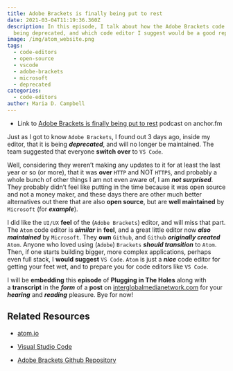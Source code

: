 ```yaml
---
title: Adobe Brackets is finally being put to rest
date: 2021-03-04T11:19:36.360Z
description: In this episode, I talk about how the Adobe Brackets code editor is
  being deprecated, and which code editor I suggest would be a good replacement.
image: /img/atom_website.png
tags:
  - code-editors
  - open-source
  - vscode
  - adobe-brackets
  - microsoft
  - deprecated
categories:
  - code-editors
author: Maria D. Campbell
---
```

- Link to [Adobe Brackets is finally being put to rest](https://anchor.fm/maria-campbell/episodes/Adobe-Brackets-is-finally-being-put-to-rest-erg04l) podcast on anchor.fm

Just as I got to know `Adobe Brackets`, I found out 3 days ago, inside my editor, that it is being ***deprecated***, and will no longer be maintained. The team suggested that everyone **switch over** to `VS Code`.

Well, considering they weren’t making any updates to it for at least the last year or so (or more), that it was **over** `HTTP` and NOT `HTTPS`, and probably a whole bunch of other things I am not even aware of, I am ***not surprised***. They probably didn’t feel like putting in the time because it was open source and not a money maker, and these days there are other much better alternatives out there that are also **open source**, but are **well maintained** by `Microsoft` (for ***example***).

I did like the `UI/UX` **feel** of the (`Adobe Brackets`) editor, and will miss that part. The `Atom` code editor is ***similar*** in **feel**, and a great little editor now ***also maintained*** by `Microsoft`. They **own** `Github`, and `Github` ***originally created*** `Atom`. Anyone who loved using (`Adobe`) `Brackets` ***should transition*** to `Atom`. Then, if one starts building bigger, more complex applications, perhaps even full stack, I **would suggest** `VS Code`.  `Atom` is just a ***nice*** code editor for getting your feet wet, and to prepare you for code editors like `VS Code`.

I will be **embedding** this **episode** of **Plugging in The Holes** along with a **transcript** in the ***form*** of a **post** on [interglobalmedianetwork.com](https://www.interglobalmedianetwork.com/) for your ***hearing*** and ***reading*** pleasure. Bye for now!

## Related Resources

+ [atom.io](https://atom.io/)

+ [Visual Studio Code](https://code.visualstudio.com/)

+ [Adobe Brackets Github Repository](https://github.com/adobe/brackets)
